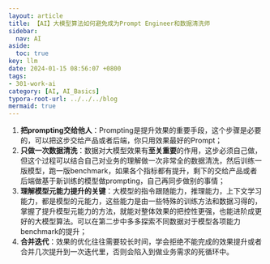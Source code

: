 ```yaml
---
layout: article
title: 【AI】大模型算法如何避免成为Prompt Engineer和数据清洗师
sidebar:
  nav: AI
aside:
  toc: true
key: llm
date: 2024-01-15 08:56:07 +0800
tags:
- 301-work-ai
category: [AI, AI_Basics]
typora-root-url: ../../../blog
mermaid: true
---
```


1. **把prompting交给他人**：Prompting是提升效果的重要手段，这个步骤是必要的，可以把这步交给产品或者后端，你只用效果最好的Prompt；
2. **只做一次数据清洗**：数据对大模型效果有**至关重要**的作用，这步必须自己做，但这个过程可以结合自己对业务的理解做一次非常全的数据清洗，然后训练一版模型，跑一版benchmark，如果各个指标都有提升，剩下的交给产品或者后端做基于新训练的模型做prompting，自己再同步做别的事情；
3. **理解模型元能力提升的关键**：大模型的指令跟随能力，推理能力，上下文学习能力，都是模型的元能力，这些能力是由一些特殊的训练方法和数据习得的，掌握了提升模型元能力的方法，就能对整体效果的把控性更强，也能进阶成更好的大模型算法。可以在第二步中多多探索不同数据对于模型各项能力benchmark的提升；
4. **合并迭代**：效果的优化往往需要较长时间，学会拒绝不能完成的效果提升或者合并几次提升到一次迭代里，否则会陷入到做业务需求的死循环中。